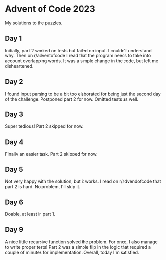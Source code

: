 # Advent of Code 2023

My solutions to the puzzles.

## Day 1

Initially, part 2 worked on tests but failed on input. I couldn't understand why.
Then on r/adventofcode I read that the program needs to take into account overlapping words.
It was a simple change in the code, but left me disheartened.

## Day 2

I found input parsing to be a bit too elaborated for being just the second day of the challenge.
Postponed part 2 for now. Omitted tests as well.

## Day 3

Super tedious!
Part 2 skipped for now.

## Day 4

Finally an easier task.
Part 2 skipped for now.

## Day 5

Not very happy with the solution, but it works.
I read on r/advendofcode that part 2 is hard. No problem, I'll skip it.

## Day 6

Doable, at least in part 1.

## Day 9

A nice little recursive function solved the problem.
For once, I also manage to write proper tests!
Part 2 was a simple flip in the logic that required a couple of minutes for implementation.
Overall, today I'm satisfied.
